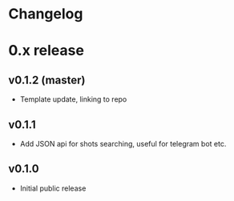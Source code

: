 
Changelog
=========


# 0.x release

## v0.1.2 (master)

- Template update, linking to repo

## v0.1.1

- Add JSON api for shots searching, useful for telegram bot etc.

## v0.1.0

- Initial public release
